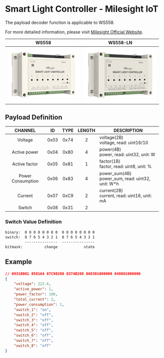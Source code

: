 # Smart Light Controller - Milesight IoT

The payload decoder function is applicable to WS558.

For more detailed information, please visit [Milesight Official Website](https://www.milesight.com/iot/product/lorawan-sensor/ws558).

|        WS558        |        WS558-LN         |
| :-----------------: | :---------------------: |
| ![WS558](WS558.png) | ![WS558LN](WS558LN.png) |

## Payload Definition

|      CHANNEL      |  ID  | TYPE | LENGTH | DESCRIPTION                                            |
| :---------------: | :--: | :--: | :----: | ------------------------------------------------------ |
|      Voltage      | 0x03 | 0x74 |   2    | voltage(2B)<br />voltage, read: uint16/10              |
|   Active power    | 0x04 | 0x80 |   4    | power(4B)<br />power, read: uint32, unit: W            |
|   Active factor   | 0x05 | 0x81 |   1    | factor(1B)<br />factor, read: uint8, unit: %           |
| Power Consumption | 0x06 | 0x83 |   4    | power_sum(4B)<br />power_sum, read: uint32, unit: W\*h |
|      Current      | 0x07 | 0xC9 |   2    | current(2B)<br />current, read: uint16, unit: mA       |
|      Switch       | 0x08 | 0x31 |   2    |                                                        |

### Switch Value Definition

```
binary:  0 0 0 0 0 0 0 0  0 0 0 0 0 0 0 0
switch:  8 7 6 5 4 3 2 1  8 7 6 5 4 3 2 1
         ---------------  ---------------
bitmask:          change            state
```

## Example

```json
// 08310001 058164 07C90200 0374B208 068301000000 048001000000
{
    "voltage": 222.6,
    "active_power": 1,
    "power_factor": 100,
    "total_current": 2,
    "power_consumption": 1,
    "switch_1": "on",
    "switch_2": "off",
    "switch_3": "off",
    "switch_4": "off",
    "switch_5": "off",
    "switch_6": "off",
    "switch_7": "off",
    "switch_8": "off"
}
```

